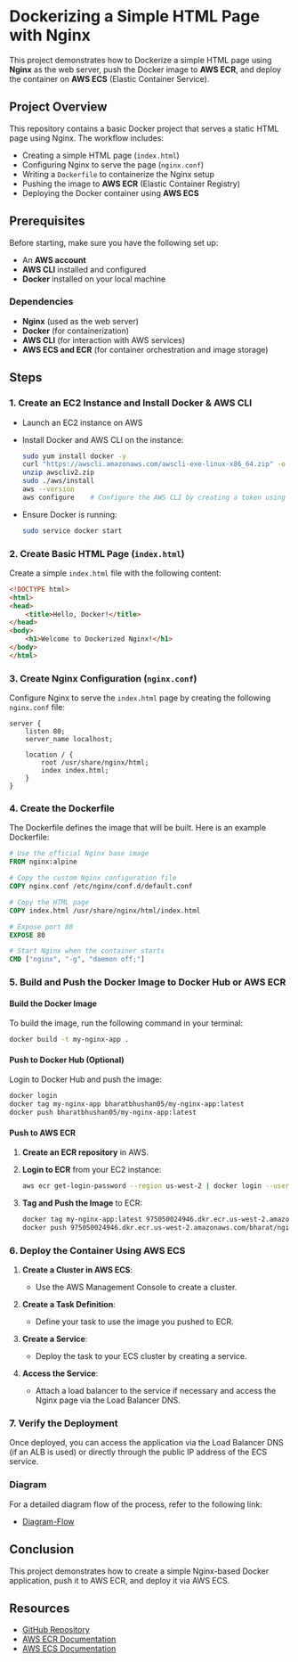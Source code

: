 # Dockerizing a Simple HTML Page with Nginx

This project demonstrates how to Dockerize a simple HTML page using **Nginx** as the web server, push the Docker image to **AWS ECR**, and deploy the container on **AWS ECS** (Elastic Container Service).

## Project Overview

This repository contains a basic Docker project that serves a static HTML page using Nginx. The workflow includes:

- Creating a simple HTML page (`index.html`)
- Configuring Nginx to serve the page (`nginx.conf`)
- Writing a `Dockerfile` to containerize the Nginx setup
- Pushing the image to **AWS ECR** (Elastic Container Registry)
- Deploying the Docker container using **AWS ECS**

## Prerequisites

Before starting, make sure you have the following set up:

- An **AWS account**
- **AWS CLI** installed and configured
- **Docker** installed on your local machine

### Dependencies

- **Nginx** (used as the web server)
- **Docker** (for containerization)
- **AWS CLI** (for interaction with AWS services)
- **AWS ECS and ECR** (for container orchestration and image storage)

## Steps

### 1. Create an EC2 Instance and Install Docker & AWS CLI

- Launch an EC2 instance on AWS
- Install Docker and AWS CLI on the instance:

  ```bash
  sudo yum install docker -y
  curl "https://awscli.amazonaws.com/awscli-exe-linux-x86_64.zip" -o "awscliv2.zip"
  unzip awscliv2.zip
  sudo ./aws/install
  aws --version
  aws configure    # Configure the AWS CLI by creating a token using IAM
  ```

- Ensure Docker is running:

  ```bash
  sudo service docker start
  ```

### 2. Create Basic HTML Page (`index.html`)

Create a simple `index.html` file with the following content:

```html
<!DOCTYPE html>
<html>
<head>
    <title>Hello, Docker!</title>
</head>
<body>
    <h1>Welcome to Dockerized Nginx!</h1>
</body>
</html>
```

### 3. Create Nginx Configuration (`nginx.conf`)

Configure Nginx to serve the `index.html` page by creating the following `nginx.conf` file:

```nginx
server {
    listen 80;
    server_name localhost;

    location / {
        root /usr/share/nginx/html;
        index index.html;
    }
}
```

### 4. Create the Dockerfile

The Dockerfile defines the image that will be built. Here is an example Dockerfile:

```Dockerfile
# Use the official Nginx base image
FROM nginx:alpine

# Copy the custom Nginx configuration file
COPY nginx.conf /etc/nginx/conf.d/default.conf

# Copy the HTML page
COPY index.html /usr/share/nginx/html/index.html

# Expose port 80
EXPOSE 80

# Start Nginx when the container starts
CMD ["nginx", "-g", "daemon off;"]
```

### 5. Build and Push the Docker Image to Docker Hub or AWS ECR

#### Build the Docker Image

To build the image, run the following command in your terminal:

```bash
docker build -t my-nginx-app .
```

#### Push to Docker Hub (Optional)

Login to Docker Hub and push the image:

```bash
docker login
docker tag my-nginx-app bharatbhushan05/my-nginx-app:latest
docker push bharatbhushan05/my-nginx-app:latest
```

#### Push to AWS ECR

1. **Create an ECR repository** in AWS.

2. **Login to ECR** from your EC2 instance:

   ```bash
   aws ecr get-login-password --region us-west-2 | docker login --username AWS --password-stdin 975050024946.dkr.ecr.us-west-2.amazonaws.com
   ```

3. **Tag and Push the Image** to ECR:

   ```bash
   docker tag my-nginx-app:latest 975050024946.dkr.ecr.us-west-2.amazonaws.com/bharat/nginx:latest
   docker push 975050024946.dkr.ecr.us-west-2.amazonaws.com/bharat/nginx:latest
   ```

### 6. Deploy the Container Using AWS ECS

1. **Create a Cluster in AWS ECS**:
   - Use the AWS Management Console to create a cluster.

2. **Create a Task Definition**:
   - Define your task to use the image you pushed to ECR.

3. **Create a Service**:
   - Deploy the task to your ECS cluster by creating a service.

4. **Access the Service**:
   - Attach a load balancer to the service if necessary and access the Nginx page via the Load Balancer DNS.

### 7. Verify the Deployment

Once deployed, you can access the application via the Load Balancer DNS (if an ALB is used) or directly through the public IP address of the ECS service.

### Diagram

For a detailed diagram flow of the process, refer to the following link:

- [Diagram-Flow](https://app.eraser.io/workspace/H2FgUXbU9GDuCkIien6E?origin=share)

## Conclusion

This project demonstrates how to create a simple Nginx-based Docker application, push it to AWS ECR, and deploy it via AWS ECS.

## Resources

- [GitHub Repository](https://github.com/devops-bharat05/Dockerizing-HTML)
- [AWS ECR Documentation](https://docs.aws.amazon.com/AmazonECR/latest/userguide/what-is-ecr.html)
- [AWS ECS Documentation](https://docs.aws.amazon.com/AmazonECS/latest/developerguide/Welcome.html)
